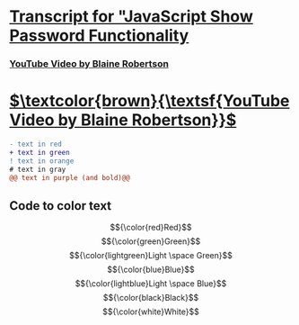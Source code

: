 # [Transcript for "JavaScript Show Password Functionality](https://jmmonjeremy.github.io/Transcripts/JavaScript_Show_Password_Functionality.html)
### [YouTube Video by Blaine Robertson](https://www.youtube.com/watch?v=4vIkaZ1qb74)
<a href="https://www.youtube.com/watch?v=4vIkaZ1qb74"><h1>$\textcolor{brown}{\textsf{YouTube Video by Blaine Robertson}}$</h1></a>
```diff
- text in red
+ text in green
! text in orange
# text in gray
@@ text in purple (and bold)@@
```
## Code to color text
$${\color{red}Red}$$ $${\color{green}Green}$$ $${\color{lightgreen}Light \space Green}$$ $${\color{blue}Blue}$$ $${\color{lightblue}Light \space Blue}$$ $${\color{black}Black}$$ $${\color{white}White}$$

